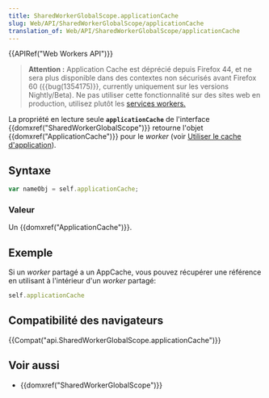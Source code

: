 ```yaml
---
title: SharedWorkerGlobalScope.applicationCache
slug: Web/API/SharedWorkerGlobalScope/applicationCache
translation_of: Web/API/SharedWorkerGlobalScope/applicationCache
---
```


{{APIRef("Web Workers API")}}

> **Attention :** Application Cache est déprécié depuis Firefox 44, et ne sera plus disponible dans des contextes non sécurisés avant Firefox 60 ({{bug(1354175)}}, currently uniquement sur les versions Nightly/Beta). Ne pas utiliser cette fonctionnalité sur des sites web en production, utilisez plutôt les [services workers.](/fr/docs/Web/API/Service_Worker_API)

La propriété en lecture seule **`applicationCache`** de l'interface {{domxref("SharedWorkerGlobalScope")}} retourne l'objet {{domxref("ApplicationCache")}} pour le _worker_ (voir [Utiliser le cache d'application](/fr/docs/Web/HTML/Using_the_application_cache)).

## Syntaxe

```js
var nameObj = self.applicationCache;
```

### Valeur

Un {{domxref("ApplicationCache")}}.

## Exemple

Si un _worker_ partagé a un AppCache, vous pouvez récupérer une référence en utilisant à l'intérieur d'un _worker_ partagé:

```js
self.applicationCache
```

## Compatibilité des navigateurs

{{Compat("api.SharedWorkerGlobalScope.applicationCache")}}

## Voir aussi

- {{domxref("SharedWorkerGlobalScope")}}
